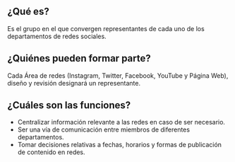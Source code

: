 ## **¿Qué es?**

Es el grupo en el que convergen representantes de cada uno de los departamentos de redes sociales.

## **¿Quiénes pueden formar parte?**

Cada Área de redes (Instagram, Twitter, Facebook, YouTube y Página Web), diseño y revisión designará un representante.

## **¿Cuáles son las funciones?**

- Centralizar información relevante a las redes en caso de ser necesario.
- Ser una vía de comunicación entre miembros de diferentes departamentos.
- Tomar decisiones relativas a fechas, horarios y formas de publicación de contenido en redes.
